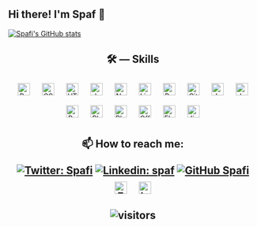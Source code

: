 <h2>Hi there! I'm Spaf 👋</h2>

<!--
**Spafi/Spafi** is a ✨ _special_ ✨ repository because its `README.md` (this file) appears on your GitHub profile.

Here are some ideas to get you started:

- 🔭 I’m currently working on ...
- 🌱 I’m currently learning ...
- 👯 I’m looking to collaborate on ...
- 🤔 I’m looking for help with ...
- 💬 Ask me about ...
- 📫 How to reach me: ...
- 😄 Pronouns: ...
- ⚡ Fun fact: ...
-->


[![Spafi's GitHub stats](https://github-readme-stats.vercel.app/api?username=Spafi)]()



<!--
[![Top Langs](https://github-readme-stats.vercel.app/api/top-langs/?username=Spafi)](https://github.com/Spafi/github-readme-stats)
-->

<h2 align="center">🛠 — Skills</h2>
 
<div align="center">  
<img style="margin: 10px" src="https://img.icons8.com/color/48/000000/bootstrap.png" alt="Bootstrap" height="25"/>
<img style="margin: 10px" src="https://img.icons8.com/color/48/000000/css3.png" alt="CSS3" height="25" />  
<img style="margin: 10px" src="https://img.icons8.com/nolan/64/html-5.png" alt="HTML5" height="25" />  
<img style="margin: 10px" src="https://img.icons8.com/color/48/000000/javascript.png" alt="JavaScript" height="25" />  
<img style="margin: 10px" src="https://img.icons8.com/color/48/000000/nodejs.png" alt="Node.js" height="25" />  
<img style="margin: 10px" src="https://img.icons8.com/color/48/000000/linux.png" alt="Linux" height="25" />  
<img style="margin: 10px" src="https://img.icons8.com/color/48/000000/postgreesql.png" alt="PostgreSQL" height="25" />  
<img style="margin: 10px" src="https://www.vectorlogo.zone/logos/git-scm/git-scm-icon.svg" alt="Git" height="25" />  
<img style="margin: 10px" src="https://img.icons8.com/color/48/000000/java-coffee-cup-logo.png" alt="Java" height="25"/>
<img style="margin: 10px" src="https://img.icons8.com/color/48/000000/python.png" alt="Java" height="25"/>
<img style="margin: 10px" src="https://img.icons8.com/plasticine/100/000000/bash.png" alt="Bash" height="25"/>
<img style="margin: 10px" src="https://img.icons8.com/color/48/000000/adobe-photoshop.png" alt="Photoshop" height="25"/>
<img style="margin: 10px" src="https://img.icons8.com/fluent/48/000000/blender-3d.png" alt="Blender" height="25"/>
<img style="margin: 10px" src="https://img.icons8.com/color/48/000000/office-365.png"  alt="Office" height="25"/>
<img style="margin: 10px" src="https://www.vectorlogo.zone/logos/pocoo_flask/pocoo_flask-ar21.svg" alt="Flask" height="25"/> 
<img style="margin: 10px" src="https://www.vectorlogo.zone/logos/pocoo_jinja/pocoo_jinja-ar21.svg" alt="Jinja" height="25"/>
 
</div>  

<h2 align="center"> 📫 How to reach me: </div>

[![Twitter: Spafi](https://img.shields.io/twitter/follow/CristianSpafiu?style=social)](https://twitter.com/CristianSpafiu)
[![Linkedin: spaf](https://img.shields.io/badge/-spaf-blue?style=flat-square&logo=Linkedin&logoColor=white&link=https://www.linkedin.com/in/spaf/)](https://www.linkedin.com/in/spaf/)
[![GitHub Spafi](https://img.shields.io/github/followers/spafi?label=follow&style=social)](https://github.com/Spafi)
<a href="https://www.facebook.com/spafiul/"><img style="margin: 10px" src="https://img.icons8.com/fluent/48/000000/facebook-new.png" alt="Facebook" height="25"/></a>
<a href="https://www.instagram.com/s.p.af/"><img style="margin: 10px" src="https://img.icons8.com/fluent/48/000000/instagram-new.png" alt="Instagram" height="25"/></a>

  ![visitors](https://visitor-badge.glitch.me/badge?page_id=Spafi.Spafi)
